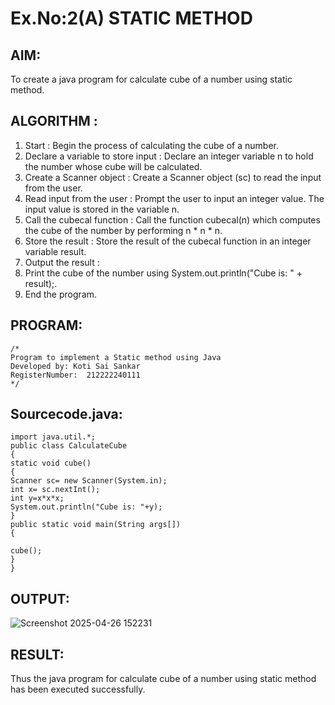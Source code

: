 # Ex.No:2(A)  STATIC METHOD

## AIM:
To create a java program for calculate cube of a number using static method.

## ALGORITHM :
1.  Start : Begin the process of calculating the cube of a number.
2.	Declare a variable to store input : Declare an integer variable n to hold the number whose cube will be calculated.
3.	Create a Scanner object : Create a Scanner object (sc) to read the input from the user.
4.	Read input from the user : Prompt the user to input an integer value. The input value is stored in the variable n.
5.	Call the cubecal function : Call the function cubecal(n) which computes the cube of the number by performing n * n * n.
6.	Store the result : Store the result of the cubecal function in an integer variable result.
7.	Output the result :
8.	Print the cube of the number using System.out.println("Cube is: " + result);.
9.	End the program.




## PROGRAM:
 ```
/*
Program to implement a Static method using Java
Developed by: Koti Sai Sankar
RegisterNumber:  212222240111
*/
```

## Sourcecode.java:
```
import java.util.*;  
public class CalculateCube  
{   
static void cube()  
{  
Scanner sc= new Scanner(System.in); 
int x= sc.nextInt();  
int y=x*x*x;
System.out.println("Cube is: "+y);    
}  
public static void main(String args[])  
{  
 
cube();    
}  
}  

```


## OUTPUT:

![Screenshot 2025-04-26 152231](https://github.com/user-attachments/assets/af57e7d2-70ca-44b3-a5d4-1a90841453cb)



## RESULT:
Thus the java program for calculate cube of a number using static method has been executed successfully.

